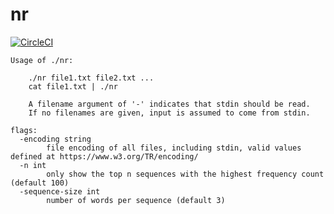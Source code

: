 # nr

[![CircleCI](https://circleci.com/gh/joshuarubin/nr.svg?style=svg)](https://circleci.com/gh/joshuarubin/nr)

```
Usage of ./nr:

	./nr file1.txt file2.txt ...
	cat file1.txt | ./nr

	A filename argument of '-' indicates that stdin should be read.
	If no filenames are given, input is assumed to come from stdin.

flags:
  -encoding string
    	file encoding of all files, including stdin, valid values defined at https://www.w3.org/TR/encoding/
  -n int
    	only show the top n sequences with the highest frequency count (default 100)
  -sequence-size int
    	number of words per sequence (default 3)
```
